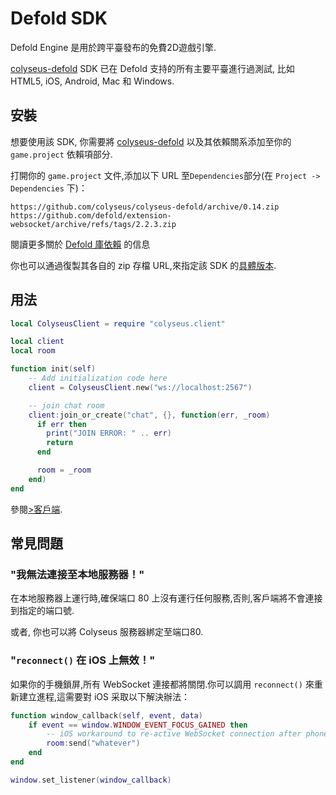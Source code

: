 # Defold SDK

Defold Engine 是用於跨平臺發布的免費2D遊戲引擎.

[colyseus-defold](https://github.com/colyseus/colyseus-defold) SDK 已在 Defold 支持的所有主要平臺進行過測試, 比如 HTML5, iOS,  Android, Mac 和 Windows.

## 安裝

想要使用該 SDK, 你需要將 [colyseus-defold](https://github.com/colyseus/colyseus-defold) 以及其依賴關系添加至你的 `game.project` 依賴項部分.

打開你的 `game.project` 文件,添加以下 URL 至`Dependencies`部分(在 `Project -> Dependencies` 下)：

    https://github.com/colyseus/colyseus-defold/archive/0.14.zip
    https://github.com/defold/extension-websocket/archive/refs/tags/2.2.3.zip

閱讀更多關於 [Defold 庫依賴](http://www.defold.com/manuals/libraries/) 的信息

你也可以通過復製其各自的 zip 存檔 URL,來指定該 SDK 的[具體版本](https://github.com/colyseus/colyseus-defold/releases).

## 用法

```lua
local ColyseusClient = require "colyseus.client"

local client
local room

function init(self)
    -- Add initialization code here
    client = ColyseusClient.new("ws://localhost:2567")

    -- join chat room
    client:join_or_create("chat", {}, function(err, _room)
      if err then
        print("JOIN ERROR: " .. err)
        return
      end

      room = _room
    end)
end
```

參閱[>客戶端](/client/client/).

## 常見問題

### "我無法連接至本地服務器！"

在本地服務器上運行時,確保端口 80 上沒有運行任何服務,否則,客戶端將不會連接到指定的端口號.

或者, 你也可以將 Colyseus 服務器綁定至端口80.

### "`reconnect()` 在 iOS 上無效！"

如果你的手機鎖屏,所有 WebSocket 連接都將關閉.你可以調用 `reconnect()` 來重新建立進程,這需要對 iOS 采取以下解決辦法：

```lua
function window_callback(self, event, data)
    if event == window.WINDOW_EVENT_FOCUS_GAINED then
        -- iOS workaround to re-active WebSocket connection after phone is unlocked
        room:send("whatever")
    end
end

window.set_listener(window_callback)
```
